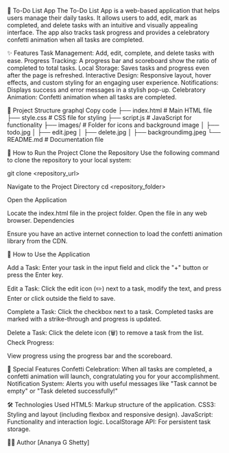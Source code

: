 📝 To-Do List App
The To-Do List App is a web-based application that helps users manage their daily tasks. It allows users to add, edit, mark as completed, and delete tasks with an intuitive and visually appealing interface. The app also tracks task progress and provides a celebratory confetti animation when all tasks are completed.

✨ Features
Task Management: Add, edit, complete, and delete tasks with ease.
Progress Tracking: A progress bar and scoreboard show the ratio of completed to total tasks.
Local Storage: Saves tasks and progress even after the page is refreshed.
Interactive Design: Responsive layout, hover effects, and custom styling for an engaging user experience.
Notifications: Displays success and error messages in a stylish pop-up.
Celebratory Animation: Confetti animation when all tasks are completed.

📂 Project Structure
graphql
Copy code
├── index.html          # Main HTML file
├── style.css           # CSS file for styling
├── script.js           # JavaScript for functionality
├── images/             # Folder for icons and background image
│   ├── todo.jpg
│   ├── edit.jpeg
│   ├── delete.jpg
│   ├── backgroundimg.jpeg
└── README.md           # Documentation file


🚀 How to Run the Project
Clone the Repository
Use the following command to clone the repository to your local system:

git clone <repository_url>

Navigate to the Project Directory
cd <repository_folder>

Open the Application

Locate the index.html file in the project folder.
Open the file in any web browser.
Dependencies

Ensure you have an active internet connection to load the confetti animation library from the CDN.

🔧 How to Use the Application

Add a Task:
Enter your task in the input field and click the "+" button or press the Enter key.

Edit a Task:
Click the edit icon (✏️) next to a task, modify the text, and press Enter or click outside the field to save.

Complete a Task:
Click the checkbox next to a task. Completed tasks are marked with a strike-through and progress is updated.

Delete a Task:
Click the delete icon (🗑️) to remove a task from the list.
Check Progress:

View progress using the progress bar and the scoreboard.

🎉 Special Features
Confetti Celebration: When all tasks are completed, a confetti animation will launch, congratulating you for your accomplishment.
Notification System: Alerts you with useful messages like "Task cannot be empty" or "Task deleted successfully!"

🛠 Technologies Used
HTML5: Markup structure of the application.
CSS3: Styling and layout (including flexbox and responsive design).
JavaScript: Functionality and interaction logic.
LocalStorage API: For persistent task storage.



👩‍💻 Author
[Ananya G Shetty]
